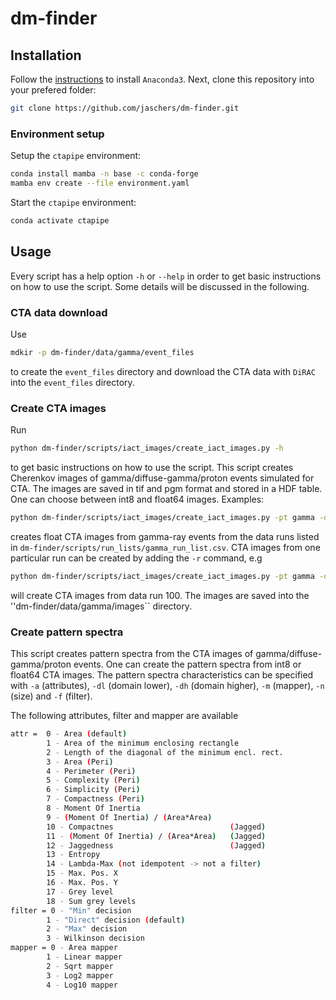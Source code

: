# dm-finder
## Installation
Follow the [instructions](https://docs.anaconda.com/anaconda/install/linux/) to install ``Anaconda3``. Next, clone this repository into your prefered folder:

```sh
git clone https://github.com/jaschers/dm-finder.git
```

### Environment setup
Setup the ``ctapipe`` environment:

```sh
conda install mamba -n base -c conda-forge
mamba env create --file environment.yaml
```

Start the ``ctapipe`` environment:

```sh
conda activate ctapipe
```
## Usage
Every script has a help option ``-h`` or ``--help`` in order to get basic instructions on how to use the script. Some details will be discussed in the following.

### CTA data download
Use 
```sh
mdkir -p dm-finder/data/gamma/event_files
``` 
to create the ``event_files`` directory and download the CTA data with ``DiRAC`` into the ``event_files`` directory. 

### Create CTA images
Run 
```sh
python dm-finder/scripts/iact_images/create_iact_images.py -h
```
to get basic instructions on how to use the script. This script creates Cherenkov images of gamma/diffuse-gamma/proton events simulated for CTA. The images are saved in tif and pgm format and stored in a HDF table. One can choose between int8 and float64 images. 
Examples: 
```sh
python dm-finder/scripts/iact_images/create_iact_images.py -pt gamma -dt float64
``` 
creates float CTA images from gamma-ray events from the data runs listed in ``dm-finder/scripts/run_lists/gamma_run_list.csv``. CTA images from one particular run can be created by adding the ``-r`` command, e.g 
```sh
python dm-finder/scripts/iact_images/create_iact_images.py -pt gamma -dt float64 -r 100
``` 
will create CTA images from data run 100. The images are saved into the ''dm-finder/data/gamma/images`` directory.

### Create pattern spectra
This script creates pattern spectra from the CTA images of gamma/diffuse-gamma/proton events. One can create the pattern spectra from int8 or float64 CTA images. The pattern spectra characteristics can be specified with ``-a`` (attributes), ``-dl`` (domain lower), ``-dh`` (domain higher), ``-m`` (mapper), ``-n`` (size) and ``-f`` (filter).

The following attributes, filter and mapper are available
```sh
attr =  0 - Area (default) 
        1 - Area of the minimum enclosing rectangle 
        2 - Length of the diagonal of the minimum encl. rect. 
        3 - Area (Peri) 
        4 - Perimeter (Peri) 
        5 - Complexity (Peri) 
        6 - Simplicity (Peri) 
        7 - Compactness (Peri) 
        8 - Moment Of Inertia 
        9 - (Moment Of Inertia) / (Area*Area) 
        10 - Compactnes                          (Jagged) 
        11 - (Moment Of Inertia) / (Area*Area)   (Jagged) 
        12 - Jaggedness                          (Jagged)
        13 - Entropy 
        14 - Lambda-Max (not idempotent -> not a filter) 
        15 - Max. Pos. X 
        16 - Max. Pos. Y 
        17 - Grey level 
        18 - Sum grey levels 
filter = 0 - "Min" decision 
        1 - "Direct" decision (default) 
        2 - "Max" decision 
        3 - Wilkinson decision 
mapper = 0 - Area mapper 
        1 - Linear mapper 
        2 - Sqrt mapper 
        3 - Log2 mapper 
        4 - Log10 mapper
```



